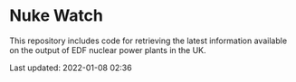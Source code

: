 # Nuke Watch

This repository includes code for retrieving the latest information available on the output of EDF nuclear power plants in the UK.

Last updated: 2022-01-08 02:36